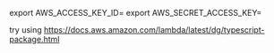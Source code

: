 export AWS_ACCESS_KEY_ID=
export AWS_SECRET_ACCESS_KEY=

try using
https://docs.aws.amazon.com/lambda/latest/dg/typescript-package.html
